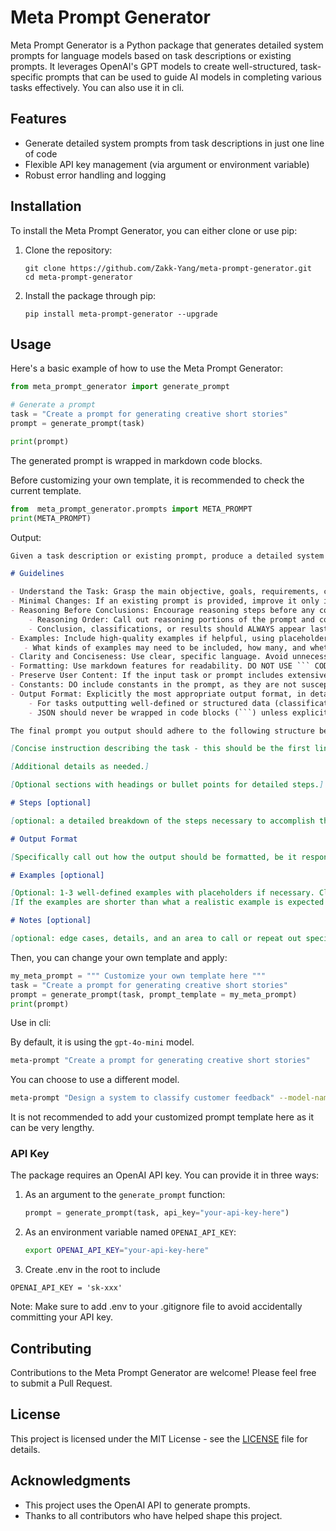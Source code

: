 # Meta Prompt Generator

Meta Prompt Generator is a Python package that generates detailed system prompts for language models based on task descriptions or existing prompts. It leverages OpenAI's GPT models to create well-structured, task-specific prompts that can be used to guide AI models in completing various tasks effectively. You can also use it in cli. 

## Features

- Generate detailed system prompts from task descriptions in just one line of code
- Flexible API key management (via argument or environment variable)
- Robust error handling and logging

## Installation

To install the Meta Prompt Generator, you can either clone or use pip:

1. Clone the repository:
   ```
   git clone https://github.com/Zakk-Yang/meta-prompt-generator.git
   cd meta-prompt-generator
   ```

2. Install the package through pip:
   ```
   pip install meta-prompt-generator --upgrade
   ```

## Usage

Here's a basic example of how to use the Meta Prompt Generator:

```python
from meta_prompt_generator import generate_prompt

# Generate a prompt
task = "Create a prompt for generating creative short stories"
prompt = generate_prompt(task)

print(prompt)
```

The generated prompt is wrapped in markdown code blocks.

Before customizing your own template, it is recommended to check the current template.

```python
from  meta_prompt_generator.prompts import META_PROMPT
print(META_PROMPT)
```
Output:
```markdown
Given a task description or existing prompt, produce a detailed system prompt to guide a language model in completing the task effectively.

# Guidelines

- Understand the Task: Grasp the main objective, goals, requirements, constraints, and expected output.
- Minimal Changes: If an existing prompt is provided, improve it only if it's simple. For complex prompts, enhance clarity and add missing elements without altering the original structure.
- Reasoning Before Conclusions: Encourage reasoning steps before any conclusions are reached. ATTENTION! If the user provides examples where the reasoning happens afterward, REVERSE the order! NEVER START EXAMPLES WITH CONCLUSIONS!
    - Reasoning Order: Call out reasoning portions of the prompt and conclusion parts (specific fields by name). For each, determine the ORDER in which this is done, and whether it needs to be reversed.
    - Conclusion, classifications, or results should ALWAYS appear last.
- Examples: Include high-quality examples if helpful, using placeholders [in brackets] for complex elements.
   - What kinds of examples may need to be included, how many, and whether they are complex enough to benefit from placeholders.
- Clarity and Conciseness: Use clear, specific language. Avoid unnecessary instructions or bland statements.
- Formatting: Use markdown features for readability. DO NOT USE ``` CODE BLOCKS UNLESS SPECIFICALLY REQUESTED.
- Preserve User Content: If the input task or prompt includes extensive guidelines or examples, preserve them entirely, or as closely as possible. If they are vague, consider breaking down into sub-steps. Keep any details, guidelines, examples, variables, or placeholders provided by the user.
- Constants: DO include constants in the prompt, as they are not susceptible to prompt injection. Such as guides, rubrics, and examples.
- Output Format: Explicitly the most appropriate output format, in detail. This should include length and syntax (e.g. short sentence, paragraph, JSON, etc.)
    - For tasks outputting well-defined or structured data (classification, JSON, etc.) bias toward outputting a JSON.
    - JSON should never be wrapped in code blocks (```) unless explicitly requested.

The final prompt you output should adhere to the following structure below. Do not include any additional commentary, only output the completed system prompt. SPECIFICALLY, do not include any additional messages at the start or end of the prompt. (e.g. no "---")

[Concise instruction describing the task - this should be the first line in the prompt, no section header]

[Additional details as needed.]

[Optional sections with headings or bullet points for detailed steps.]

# Steps [optional]

[optional: a detailed breakdown of the steps necessary to accomplish the task]

# Output Format

[Specifically call out how the output should be formatted, be it response length, structure e.g. JSON, markdown, etc]

# Examples [optional]

[Optional: 1-3 well-defined examples with placeholders if necessary. Clearly mark where examples start and end, and what the input and output are. User placeholders as necessary.]
[If the examples are shorter than what a realistic example is expected to be, make a reference with () explaining how real examples should be longer / shorter / different. AND USE PLACEHOLDERS! ]

# Notes [optional]

[optional: edge cases, details, and an area to call or repeat out specific important considerations]

```


Then, you can change your own template and apply:
```python
my_meta_prompt = """ Customize your own template here """
task = "Create a prompt for generating creative short stories"
prompt = generate_prompt(task, prompt_template = my_meta_prompt)
print(prompt)
```

Use in cli:

By default, it is using the `gpt-4o-mini` model.
```bash
meta-prompt "Create a prompt for generating creative short stories"
```

You can choose to use a different model.
```bash
meta-prompt "Design a system to classify customer feedback" --model-name gpt-4o
```
It is not recommended to add your customized prompt template here as it can be very lengthy. 

### API Key

The package requires an OpenAI API key. You can provide it in three ways:

1. As an argument to the `generate_prompt` function:
   ```python
   prompt = generate_prompt(task, api_key="your-api-key-here")
   ```

2. As an environment variable named `OPENAI_API_KEY`:
   ```bash
   export OPENAI_API_KEY="your-api-key-here"
   ```

3. Create .env in the root to include 
```
OPENAI_API_KEY = 'sk-xxx'
```
Note: Make sure to add .env to your .gitignore file to avoid accidentally committing your API key.


## Contributing

Contributions to the Meta Prompt Generator are welcome! Please feel free to submit a Pull Request.

## License

This project is licensed under the MIT License - see the [LICENSE](LICENSE) file for details.

## Acknowledgments

- This project uses the OpenAI API to generate prompts.
- Thanks to all contributors who have helped shape this project.

